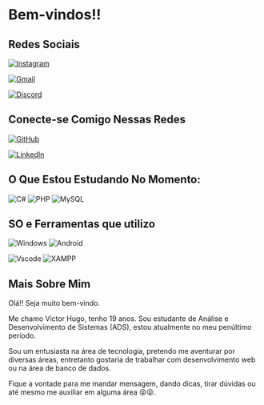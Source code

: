 # Bem-vindos!!

## Redes Sociais

[![Instagram](https://img.shields.io/badge/-Instagram-%23E4405F?style=for-the-badge&logo=instagram&logoColor=white)](https://www.instagram.com/aka_vicc/)

[![Gmail](https://img.shields.io/badge/Gmail-333333?style=for-the-badge&logo=gmail&logoColor=red)](mailto:dev.vhlopes@gmail.com)

[![Discord](https://img.shields.io/badge/Discord-7289DA?style=for-the-badge&logo=discord&logoColor=white)](https://discord.com/channels/@vicxyz/)

## Conecte-se Comigo Nessas Redes

[![GitHub](https://img.shields.io/badge/GitHub-100000?style=for-the-badge&logo=github&logoColor=white)](https://github.com/vh-lopes)

[![LinkedIn](https://img.shields.io/badge/LinkedIn-0077B5?style=for-the-badge&logo=linkedin&logoColor=white)](https://www.linkedin.com/in/victor-hugo-lopes-oliveira/)

## O Que Estou Estudando No Momento:

![C#](https://img.shields.io/badge/C%23-239120?style=for-the-badge&logo=c-sharp&logoColor=white)
![PHP](https://img.shields.io/badge/PHP-777BB4?style=for-the-badge&logo=php&logoColor=white)
![MySQL](https://img.shields.io/badge/MySQL-00000F?style=for-the-badge&logo=mysql&logoColor=white)

## SO e Ferramentas que utilizo

![Windows](https://img.shields.io/badge/Windows-000?style=for-the-badge&logo=windows&logoColor=2CA5E0)
![Android](https://img.shields.io/badge/Android-3DDC84?style=for-the-badge&logo=android&logoColor=white)

![Vscode](https://img.shields.io/badge/Vscode-007ACC?style=for-the-badge&logo=visual-studio-code&logoColor=white)
![XAMPP](https://a11ybadges.com/badge?logo=xampp)

## Mais Sobre Mim

<p> Olá!! Seja muito bem-vindo.
<p> Me chamo Victor Hugo, tenho 19 anos. Sou estudante de Análise e Desenvolvimento de Sistemas (ADS), estou atualmente no meu penúltimo período.
<p> Sou um entusiasta na área de tecnologia, pretendo me aventurar por diversas áreas, entretanto gostaria de trabalhar com desenvolvimento web ou na área de banco de dados.
<p>Fique a vontade para me mandar mensagem, dando dicas, tirar dúvidas ou até mesmo me auxiliar em alguma área 😝😝.
